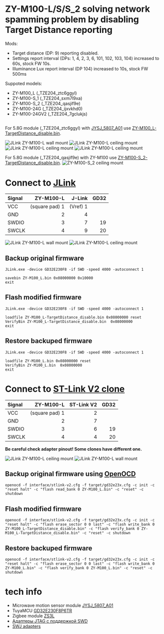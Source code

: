# ZY-M100-L/S/S_2 solving network spamming problem by disabling Target Distance reporting
Mods:
- Target distance (DP: 9) reporting disabled.
- Settings report interval (DPs: 1, 4, 2, 3, 6, 101, 102, 103, 104) increased to 60s, stock FW 10s.
- Illuminance Lux report interval (DP 104) increased to 10s, stock FW 500ms

Suppoted models:
- ZY-M100_L (_TZE204_ztc6ggyl)
- ZY-M100-S_1 (_TZE204_sxm7l9xa)
- ZY-M100-S_2 (_TZE204_qasjif9e)
- ZY-M100-24G (_TZE204_ijxvkhd0)
- ZY-M100-24GV2 (_TZE204_7gclukjs)
##
For 5.8G module (_TZE204_ztc6ggyl) with [JYSJ_5807_A01](./5807_A01.pdf) use [ZY-M100_L-TargetDistance_disable.bin](./ZY-M100_L-TargetDistance_disable.bin).

![JLink ZY-M100-L wall mount](./pix/wall_1.jpg)
![JLink ZY-M100-L ceiling mount](./pix/ceiling_1.jpg)
![JLink ZY-M100-L ceiling mount](./pix/ceiling_2.jpg)
![JLink ZY-M100-L ceiling mount](./pix/ceiling_3.jpg)

For 5.8G module (_TZE204_qasjif9e) with ZY-M100 use [ZY-M100-S_2-TargetDistance_disable.bin](./ZY-M100-S_2-TargetDistance_disable.bin).
![ZY-M100-S_2 ceiling mount](./pix/ZY-M100-S_2.jpg)

# Connect to [JLink](http://www.segger.com)

|Signal|ZY-M100-L     |J-Link  |GD32|
|:-----|-------------:|-------:|---:|
|VCC   |(square pad) 1|(Vref) 1|    |
|GND   |2             |       4|    |
|SWDIO |3             |       7|19  |
|SWCLK |4             |       9|20  |

![JLink ZY-M100-L wall mount](./pix/wall_jlink.jpg)
![JLink ZY-M100-L ceiling mount](./pix/ceiling_jlink.jpg)

## Backup original firmware
```batchfile
JLink.exe -device GD32E230F8 -if SWD -speed 4000 -autoconnect 1 
```
```
savebin ZY-M100_L.bin 0x08000000 0x10000
exit
```

## Flash modified firmware

```batchfile
JLink.exe -device GD32E230F8 -if SWD -speed 4000 -autoconnect 1 
```
```
loadfile ZY-M100_L-TargetDistance_disable.bin 0x08000000 reset
VerifyBin ZY-M100_L-TargetDistance_disable.bin  0x08000000
exit
```
## Restore backuped firmware

```batchfile
JLink.exe -device GD32E230F8 -if SWD -speed 4000 -autoconnect 1 
```
```
loadfile ZY-M100_L.bin 0x08000000 reset
VerifyBin ZY-M100_L.bin  0x08000000
exit
```
# Connect to [ST-Link V2 clone](http://www.aliexpress.com)

|Signal|ZY-M100-L     |ST-Link V2|GD32|
|:-----|-------------:|---------:|---:|
|VCC   |(square pad) 1|         2|    |
|GND   |2             |         7|    |
|SWDIO |3             |         6|19  |
|SWCLK |4             |         4|20  |

**Be careful check adapter pinout! Some clones have different one.**


![JLink ZY-M100-L ceiling mount](./pix/ST-Link_pinout.png)
![JLink ZY-M100-L wall mount](./pix/wall_st-link.jpg)


## Backup original firmware using [OpenOCD](https://github.com/openocd-org/openocd/releases/tag/latest)
```batchfile
openocd -f interface/stlink-v2.cfg -f target/gd32e23x.cfg -c init -c "reset halt" -c "flash read_bank 0 ZY-M100_L.bin" -c "reset" -c shutdown
```

## Flash modified firmware
```batchfile
openocd -f interface/stlink-v2.cfg -f target/gd32e23x.cfg -c init -c "reset halt" -c "flash erase_sector 0 0 last" -c "flash write_bank 0 ZY-M100_L-TargetDistance_disable.bin" -c "flash verify_bank 0 ZY-M100_L-TargetDistance_disable.bin" -c "reset" -c shutdown
```
## Restore backuped firmware
```batchfile
openocd -f interface/stlink-v2.cfg -f target/gd32e23x.cfg -c init -c "reset halt" -c "flash erase_sector 0 0 last" -c "flash write_bank 0 ZY-M100_L.bin" -c "flash verify_bank 0 ZY-M100_L.bin" -c "reset" -c shutdown
```

# tech info
- Microwave motion sensor module [JYSJ_5807_A01](./5807_A01.pdf)
- TuyaMCU [GD32E230F8P6TR](./GD32E230F8P6.pdf)
- Zigbee module [ZS3L](https://developer.tuya.com/en/docs/iot/zs3l?id=K97r37j19f496)
- [Адаптеры JTAG с поддержкой SWD](https://microsin.net/programming/arm/swd-jtag-adapters.html)
- [SWJ adapters](https://wiki.cuvoodoo.info/doku.php?id=jtag)
